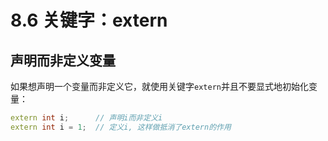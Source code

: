 # 8.6 关键字：extern

## 声明而非定义变量

如果想声明一个变量而非定义它，就使用关键字`extern`并且不要显式地初始化变量：

```c++
extern int i;      // 声明i而非定义i
extern int i = 1;  // 定义i, 这样做抵消了extern的作用 
```